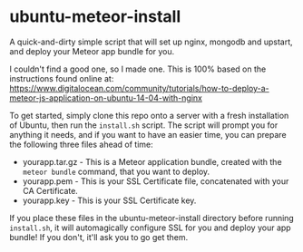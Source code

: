 # ubuntu-meteor-install
A quick-and-dirty simple script that will set up nginx, mongodb and upstart, and deploy your Meteor app bundle for you.

I couldn't find a good one, so I made one.  This is 100% based on the instructions found online at:
https://www.digitalocean.com/community/tutorials/how-to-deploy-a-meteor-js-application-on-ubuntu-14-04-with-nginx

To get started, simply clone this repo onto a server with a fresh installation of Ubuntu, then run the `install.sh` script.
The script will prompt you for anything it needs, and if you want to have an easier time, you can prepare the
following three files ahead of time:

  * yourapp.tar.gz - This is a Meteor application bundle, created with the `meteor bundle` command, that you want to deploy.
  * yourapp.pem - This is your SSL Certificate file, concatenated with your CA Certificate.
  * yourapp.key - This is your SSL Certificate key.

If you place these files in the ubuntu-meteor-install directory before running `install.sh`,
it will automagically configure SSL for you and deploy your app bundle!  If you don't, it'll ask you to go get them.

